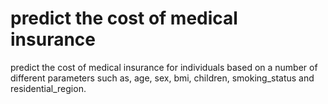 # predict the cost of medical insurance
predict the cost of medical insurance for individuals based on a number of different parameters such as, age, sex, bmi, children, smoking_status and residential_region.

